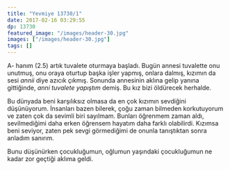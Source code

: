 ```yaml
---
title: "Yevmiye 13730/1"
date: 2017-02-16 03:29:55
dp: 13730
featured_image: "/images/header-30.jpg"
images: ["/images/header-30.jpg"]
tags: []
---
```




A- hanım (2.5) artık tuvalete oturmaya başladı. Bugün annesi tuvalette onu
unutmuş, onu oraya oturtup başka işler yapmış, onlara dalmış, kızımın da sesi
*annii* diye azıcık çıkmış. Sonunda annesinin aklına gelip yanına gittiğinde,
*anni tuvalete yapıştım* demiş. Bu kız bizi öldürecek herhalde. 

Bu dünyada beni karşılıksız olmasa da en çok kızımın sevdiğini
düşünüyorum. İnsanları bazen bilerek, çoğu zaman bilmeden korkutuyorum ve zaten
çok da sevimli biri sayılmam. Bunları öğrenmem zaman aldı, sevilmediğimi daha
erken öğrensem hayatım daha farklı olabilirdi. Kızımsa beni seviyor, zaten pek
sevgi görmediğimi de onunla tanıştıktan sonra anladım sanırım. 

Bunu düşünürken çocukluğumun, oğlumun yaşındaki çocukluğumun ne kadar zor
geçtiği aklıma geldi.


